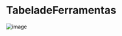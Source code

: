 # TabeladeFerramentas
![image](https://github.com/IasmineSilva/TabeladeFerramentas/assets/91163827/8321861a-dc2d-4898-87a3-1fbf04d568fb)

